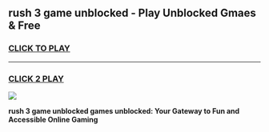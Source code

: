 
## rush 3 game unblocked - Play Unblocked Gmaes & Free
<h3>
<a href="https://news.freeplayer.one?title=rush_3_game_unblocked&ref=16F">CLICK TO PLAY</a></h3>
<hr>

<h3>
<a href="https://news.freeplayer.one?title=rush_3_game_unblocked&ref=16F">CLICK 2 PLAY</a>
  
</h3>

<a href="https://news.freeplayer.one?title=rush_3_game_unblocked&ref=16F/"><img src="https://clearcache.store/games.png"></a>


**rush 3 game unblocked games unblocked: Your Gateway to Fun and Accessible Online Gaming**

